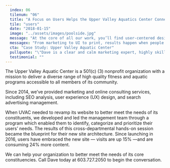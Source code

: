 ```yaml
---
  index: 06
  tilenum: "06"
  title: "A Focus on Users Helps the Upper Valley Aquatics Center Connect to Its Core"
  tile: "users"
  date: "2018-01-15"
  image: "../assets/images/poolside.jpg"
  message: "At the core of all our work, you’ll find user-centered design."
  messagex: "From marketing to UI to print, results happen when people can meet their needs."
  cta: "Case Study: Upper Valley Aquatic Center"
  pullquote: "\"Dave is a clear and calm marketing expert, highly skilled in asking the important questions and offering solutions that have revolutionized our ability for us to sell more of what we offer.\"<br /><span>— Lisa Vallejo Sorensen,<br/>Communications Director at Upper Valley Aquatic Center</span>"
  testimonial: ""
---
```


<div>
<p>The Upper Valley Aquatic Center is a 501(c) (3) nonprofit organization with a mission to deliver a diverse range of high quality fitness and aquatic programs accessible to all members of its community.</p>

Since 2014, we’ve provided marketing and online consulting services, including SEO analysis, user experience (UX) design, and search advertising management.

When UVAC needed to revamp its website to better meet the needs of its constituents, we developed and led the management team through a program which enabled them to identify, categorize and prioritize their users’ needs. The results of this cross-departmental hands-on session became the blueprint for their new site architecture. Since launching in 2016, users have embraced the new site — visits are up 15% —and are consuming 24% more content.

We can help your organization to better meet the needs of its core constituencies. Call Dave today at 603.727.2050 to begin the conversation.

</div>
